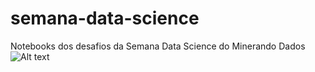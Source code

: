 # semana-data-science
Notebooks dos desafios da Semana Data Science do Minerando Dados
![Alt text](/relative/path/to/img1.png?raw=true "Correlação")
